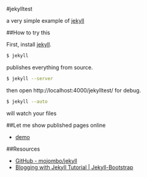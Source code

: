 #jekylltest

a very simple example of [jekyll](https://github.com/mojombo/jekyll)

##How to try this

First, install [jekyll](https://github.com/mojombo/jekyll).

```bash
$ jekyll
```

publishes everything from source.

```bash
$ jekyll --server
```

then open http://localhost:4000/jekylltest/ for debug.

```bash
$ jekyll --auto
```

will watch your files

##Let me show published pages online

* [demo](http://takazudo.github.com/jekylltest/)


##Resources

* [GitHub - mojombo/jekyll](https://github.com/mojombo/jekyll)
* [Blogging with Jekyll Tutorial | Jekyll-Bootstrap](http://jekyllbootstrap.com/)




